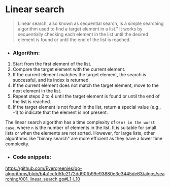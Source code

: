 # Linear search

> Linear search, also known as sequential search, is a simple searching algorithm used to find a target element in a list." It works by sequentially checking each element in the list until the desired element is found or until the end of the list is reached.

* ### Algorithm:

1. Start from the first element of the list.
2. Compare the target element with the current element.
3. If the current element matches the target element, the search is successful, and its index is returned.
4. If the current element does not match the target element, move to the next element in the list.
5. Repeat steps 2 to 4 until the target element is found or until the end of the list is reached.
5. If the target element is not found in the list, return a special value (e.g., -1) to indicate that the element is not present.

The linear search algorithm has a time complexity of `O(n) in the worst case`, where `n` is the number of elements in the list. It is suitable for small lists or when the elements are not sorted. However, for large lists, other algorithms like "binary search" are more efficient as they have a lower time complexity.

* ### Code snippets:

https://github.com/Evergreenies/go-algorithms/blob/b4a1cefd51c2172dd90fb99e93880e3e3445de63/algos/searching/001_linear_search.go#L1-L10

